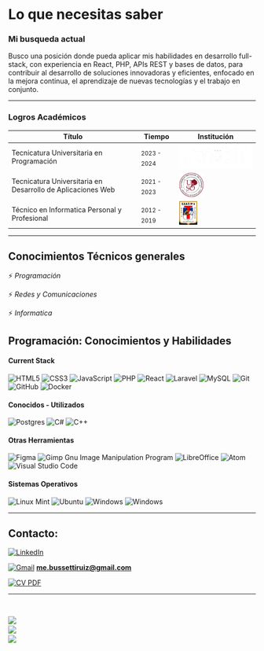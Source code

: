 # Lo que necesitas saber

### Mi busqueda actual

Busco una posición donde pueda aplicar mis habilidades en desarrollo full-stack, con experiencia en React, PHP, APIs REST y bases de datos, para contribuir al desarrollo de soluciones innovadoras y eficientes, enfocado en la mejora continua, el aprendizaje de nuevas tecnologías y el trabajo en conjunto.

---

### Logros Académicos

| Título                                                      | Tiempo                 | Institución                                                                                      |
| ----------------------------------------------------------- | ---------------------- | ------------------------------------------------------------------------------------------------ |
| Tecnicatura Universitaria en Programación                   | <sub>2023 - 2024</sub> | <img style="margin:auto;" title="UTN FRBB" alt="UTN FRBB" src="utn.png" width="222" height="50"> |
| Tecnicatura Universitaria en Desarrollo de Aplicaciones Web | <sub>2021 - 2023</sub> | <img style="margin:auto;" title="UPSO" alt="UPSO" src="upso.png" width="50" height="50">         |
| Técnico en Informatica Personal y Profesional               | <sub>2012 - 2019</sub> | <img style="margin:auto;" title="EEST2" alt="EEST2" src="eest2.png" width="37" height="48">      |

---

## Conocimientos Técnicos generales

⚡ _Programación_

⚡ _Redes y Comunicaciones_

⚡ _Informatica_

## Programación: Conocimientos y Habilidades

#### Current Stack

![HTML5](https://img.shields.io/badge/html5%20-%23E34F26.svg?&style=for-the-badge&logo=html5&logoColor=white) ![CSS3](https://img.shields.io/badge/css3%20-%231572B6.svg?&style=for-the-badge&logo=css3&logoColor=white)
![JavaScript](https://img.shields.io/badge/javascript%20-%23323330.svg?&style=for-the-badge&logo=javascript&logoColor=%23F7DF1E)
![PHP](https://img.shields.io/badge/php-%23316192.svg?&style=for-the-badge&logo=PHP&logoColor=white)
![React](https://img.shields.io/badge/react-%2320232a.svg?style=for-the-badge&logo=react&logoColor=%2361DAFB)
![Laravel](https://img.shields.io/badge/laravel%20-%23F05033.svg?&style=for-the-badge&logo=laravel&logoColor=white)
![MySQL](https://img.shields.io/badge/mysql-%2300f.svg?style=for-the-badge&logo=mysql&logoColor=white)
![Git](https://img.shields.io/badge/git%20-%23F05033.svg?&style=for-the-badge&logo=git&logoColor=white)
![GitHub](https://img.shields.io/badge/github%20-%23121011.svg?&style=for-the-badge&logo=github&logoColor=white)
![Docker](https://img.shields.io/badge/docker-%230db7ed.svg?style=for-the-badge&logo=docker&logoColor=white)

#### Conocidos - Utilizados

![Postgres](https://img.shields.io/badge/postgres-%23316192.svg?style=for-the-badge&logo=postgresql&logoColor=white)
![C#](https://img.shields.io/badge/c%23-%23239120.svg?style=for-the-badge&logo=c-sharp&logoColor=white)
![C++](https://img.shields.io/badge/c++-%2300599C.svg?style=for-the-badge&logo=c%2B%2B&logoColor=white)

#### Otras Herramientas

![Figma](https://img.shields.io/badge/figma-%23F24E1E.svg?style=for-the-badge&logo=figma&logoColor=white)
![Gimp Gnu Image Manipulation Program](https://img.shields.io/badge/Gimp-657D8B?style=for-the-badge&logo=gimp&logoColor=FFFFFF)
![LibreOffice](https://img.shields.io/badge/LibreOffice-%2318A303?style=for-the-badge&logo=LibreOffice&logoColor=white)
![Atom](https://img.shields.io/badge/Atom-%2366595C.svg?style=for-the-badge&logo=atom&logoColor=white)
![Visual Studio Code](https://img.shields.io/badge/Visual%20Studio%20Code-0078d7.svg?style=for-the-badge&logo=visual-studio-code&logoColor=white)

#### Sistemas Operativos

![Linux Mint](https://img.shields.io/badge/Linux%20Mint-87CF3E?style=for-the-badge&logo=Linux%20Mint&logoColor=white)
![Ubuntu](https://img.shields.io/badge/Ubuntu-E95420?style=for-the-badge&logo=ubuntu&logoColor=white)
![Windows](https://img.shields.io/badge/Windows-0078D6?style=for-the-badge&logo=windows&logoColor=white)
![Windows](https://img.shields.io/badge/Wsl2-0078D6?style=for-the-badge&logo=wsl2&logoColor=white)

---

## Contacto:

<a href="https://www.linkedin.com/in/matias-ezequiel-bussetti-82a9531a2/">![LinkedIn](https://img.shields.io/badge/linkedin-%230077B5.svg?style=for-the-badge&logo=linkedin&logoColor=white)</a>

<a href="mailto:me.bussettiruiz@gmail.com">![Gmail](https://img.shields.io/badge/Gmail-D14836?style=for-the-badge&logo=gmail&logoColor=white)</a> **me.bussettiruiz@gmail.com**

<a href="CV-Developer.pdf">![CV PDF](https://img.shields.io/badge/DESCARGAR%20CV-005420?style=for-the-badge&logo=PDF&logoColor=white)
</a>

---

<br/>

![](https://github-readme-stats.vercel.app/api?username=Matias-Bussetti&theme=dark&hide_border=false&include_all_commits=true&count_private=true)<br/>
![](https://github-readme-streak-stats.herokuapp.com/?user=Matias-Bussetti&theme=dark&hide_border=false)<br/>
![](https://github-readme-stats.vercel.app/api/top-langs/?username=Matias-Bussetti&theme=dark&hide_border=false&include_all_commits=true&count_private=false&layout=compact)
